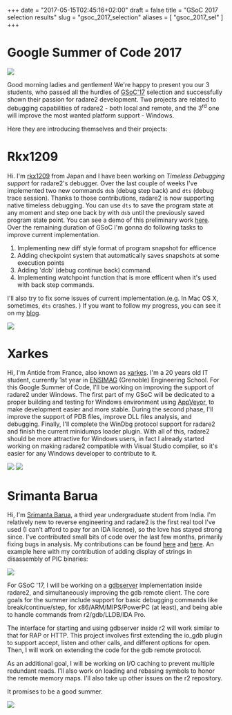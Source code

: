 +++ date = "2017-05-15T02:45:16+02:00" draft = false title = "GSoC 2017 selection results" slug = "gsoc_2017_selection" aliases = [ "gsoc_2017_sel" ] +++
# Google Summer of Code 2017

![](https://i.imgur.com/u6c06A9.png)

Good morning ladies and gentlemen!
We're happy to present you our 3 students, who passed all the hurdles of [GSoC'17](https://summerofcode.withgoogle.com/) selection and successfully shown their passion for radare2 development. Two projects are related to debugging capabilities of radare2 - both local and remote, and the 3<sup>rd</sup> one will improve the most wanted platform support - Windows.

Here they are introducing themselves and their projects:

# Rkx1209

Hi. I'm [rkx1209](https://rkx1209.github.io/) from Japan and I have been working on *Timeless Debugging support* for radare2's debugger. Over the last couple of weeks I've implemented two new commands `dsb` (debug step back) and `dts` (debug trace session). Thanks to those contributions, radare2 is now supporting native timeless debugging. 
You can use `dts` to save the program state at any moment and step one back by with `dsb` until the previously saved program state point. You can see a demo of this preliminary work [here](https://asciinema.org/a/7i8rcl6eyu0xsuc249lzqhi4m). 
Over the remaining duration of GSoC I'm gonna do following tasks to improve current implementation.

1. Implementing new diff style format of program snapshot for efficence
2. Adding checkpoint system that automatically saves snapshots at some execution points
3. Adding 'dcb' (debug continue back) command.
4. Implementing watchpoint function that is more efficent when it's used with back step commands.

I'll also try to fix some issues of current implementation.(e.g. In Mac OS X, sometimes, `dts` crashes. )
If you want to follow my progress, you can see it on my [blog](https://rkx1209.github.io/).

![](https://i.imgur.com/NgGi5yj.png)


# Xarkes

Hi, I'm Antide from France, also known as [xarkes](https://twitter.com/xarkes_). I'm a 20 years old IT student, currently 1st year in [ENSIMAG](http://ensimag.grenoble-inp.fr) (Grenoble) Engineering School. 
For this Google Summer of Code, I'll be working on improving the support of radare2 under Windows. The first part of my GSoC will be dedicated to a proper building and testing for Windows environment using [AppVeyor](https://ci.appveyor.com/project/radare/radare2), to make development easier and more stable. During the second phase, I'll improve the support of PDB files, improve DLL files analysis, and debugging. Finally, I'll complete the WinDbg protocol support for radare2 and finish the current minidumps loader plugin.
With all of this, radare2 should be more attractive for Windows users, in fact I already started working on making radare2 compatible with Visual Studio compiler, so it's easier for any Windows developer to contribute to it.

![](https://i.imgur.com/xaHKpgp.png)
![](https://i.imgur.com/MYYzXPA.png)


# Srimanta Barua

Hi, I'm [Srimanta Barua](https://github.com/SrimantaBarua), a third year undergraduate student from India. I'm relatively new to reverse engineering and radare2 is the first real tool I've used (I can't afford to pay for an IDA license), so the love has stayed strong since. I've contributed small bits of code over the last few months, primarily fixing bugs in analysis. My contributions can be found [here](https://github.com/radare/radare2/pulls?q=is%3Apr+is%3Aclosed+author%3ASrimantaBarua)
and [here](https://github.com/radare/radare2-extras/pulls?q=is%3Apr+is%3Aclosed+author%3ASrimantaBarua).
 An example here with my contribution of adding display of strings in disassembly of PIC binaries:

![](https://i.imgur.com/bvYq0Sa.png)

For GSoC '17, I will be working on a [gdbserver](https://en.wikipedia.org/wiki/Gdbserver) implementation inside radare2, and simultaneously improving the gdb remote client. The core goals for the summer include support for basic debugging commands like break/continue/step, for x86/ARM/MIPS/PowerPC (at least), and being able to handle commands from r2/gdb/LLDB/IDA Pro.

The interface for starting and using gdbserver inside r2 will work similar to that for RAP or HTTP. This project involves first extending the io_gdb plugin to support accept, listen and other calls, and different options for open. Then, I will work on extending the code for the gdb remote protocol.

As an additional goal, I will be working on I/O caching to prevent multiple redundant reads. I'll also work on loading and rebasing symbols to honor the remote memory maps. I'll also take up other issues on the r2 repository.

It promises to be a good summer.

![](https://i.imgur.com/DHPNM3k.png)

